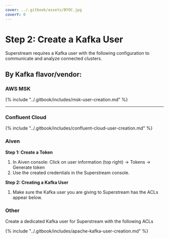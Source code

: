```yaml
---
cover: ../.gitbook/assets/BYOC.jpg
coverY: 0
---
```


# Step 2: Create a Kafka User

Superstream requires a Kafka user with the following configuration to communicate and analyze connected clusters.

## By Kafka flavor/vendor:

### AWS MSK

{% include "../.gitbook/includes/msk-user-creation.md" %}

***

### Confluent Cloud

{% include "../.gitbook/includes/confluent-cloud-user-creation.md" %}

### Aiven

**Step 1: Create a Token**

1. In Aiven console: Click on user information (top right) -> Tokens -> Generate token
2. Use the created credentials in the Superstream console.

**Step 2: Creating a Kafka User**

1. Make sure the Kafka user you are giving to Superstream has the ACLs appear below.

### Other

Create a dedicated Kafka user for Superstream with the following ACLs

{% include "../.gitbook/includes/apache-kafka-user-creation.md" %}
